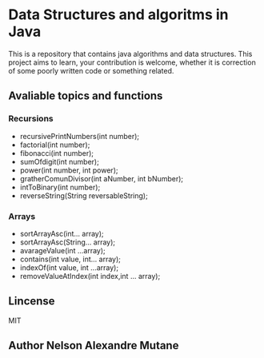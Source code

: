 # Data Structures and algoritms in Java

This is a repository that contains java algorithms and data structures.
This project aims to learn, your contribution is welcome, whether it is correction of some poorly written code or something related.

## Avaliable topics and functions

### Recursions

- recursivePrintNumbers(int number);
- factorial(int number);
- fibonacci(int number);
- sumOfdigit(int number);
- power(int number, int power);
- gratherComunDivisor(int aNumber, int bNumber);
- intToBinary(int number);
- reverseString(String reversableString);

### Arrays

- sortArrayAsc(int... array);
- sortArrayAsc(String... array);
- avarageValue(int ...array);
- contains(int value, int... array);
- indexOf(int value, int ...array);
- removeValueAtIndex(int index,int ... array);

## Lincense

MIT

## Author Nelson Alexandre Mutane
